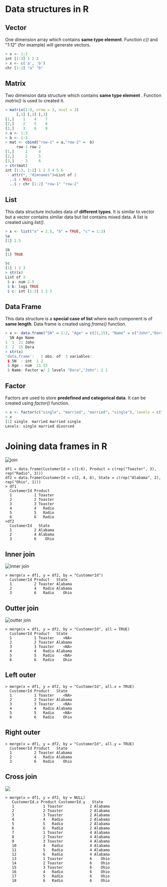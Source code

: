 # Data structures in R

## Vector
One dimension array which contains **same type element**.
Function *c()* and "*1:12*" (for example) will generate vectors.
```r
> x <- 1:3
int [1:3] 1 2 3
> x <- c('a', 'b')
chr [1:2] "a" "b"
```

## Matrix
Two dimension data structure which contains **same type element** . Function *matrix()* is used to created it.
```r
> matrix(1:9, nrow = 3, ncol = 3)
     [,1] [,2] [,3]
[1,]    1    4    7
[2,]    2    5    8
[3,]    3    6    9
> a <- 1:3
> b <- 1:3
> mat <- cbind("row-1" = a,"row-2" =  b)
     row-1 row-2
[1,]     1     4
[2,]     2     5
[3,]     3     6
> str(mat)
int [1:3, 1:2] 1 2 3 4 5 6
 - attr(*, "dimnames")=List of 2
  ..$ : NULL
  ..$ : chr [1:2] "row-1" "row-2"
```
## List
This data structure includes data of **different types**. It is similar to vector but a vector contains similar data but list contains mixed data. A list is created using *list()*.
```r
> x <- list("a" = 2.5, "b" = TRUE, "c" = 1:3)
$a
[1] 2.5

$b
[1] TRUE

$c
[1] 1 2 3
> str(x)
List of 3
 $ a: num 2.5
 $ b: logi TRUE
 $ c: int [1:3] 1 2 3
```
## Data Frame
This data structure is a **special case of list** where each component is of **same length**. Data frame is created using *frame()* function.
```r
> x <- data.frame("SN" = 1:2, "Age" = c(21,15), "Name" = c("John","Dora"))
  SN Age Name
1  1  21 John
2  2  15 Dora
> str(x)
'data.frame':   2 obs. of  3 variables:
 $ SN  : int  1 2
 $ Age : num  21 15
 $ Name: Factor w/ 2 levels "Dora","John": 2 1

```

## Factor
 Factors are used to store **predefined and categorical data**. It can be created using *factor()* function.
```r
> x <- factor(c("single", "married", "married", "single"), levels = c("single", "married", "divorced"));
> x
[1] single  married married single
Levels: single married divorced
```
# Joining data frames in R
![join](https://upload.wikimedia.org/wikipedia/commons/9/9d/SQL_Joins.svg)
```
df1 = data.frame(CustomerId = c(1:6), Product = c(rep("Toaster", 3), rep("Radio", 3)))
df2 = data.frame(CustomerId = c(2, 4, 6), State = c(rep("Alabama", 2), rep("Ohio", 1)))
> df1
  CustomerId Product
  1          1 Toaster
  2          2 Toaster
  3          3 Toaster
  4          4   Radio
  5          5   Radio
  6          6   Radio
>df2
  CustomerId   State
  1          2 Alabama
  2          4 Alabama
  3          6    Ohio
```
## Inner join
![inner join](https://upload.wikimedia.org/wikipedia/commons/1/18/SQL_Join_-_07_A_Inner_Join_B.svg)
```
> merge(x = df1, y = df2, by = "CustomerId")
  CustomerId Product   State
  1          2 Toaster Alabama
  2          4   Radio Alabama
  3          6   Radio    Ohio
```

## Outter join
![outter join](https://upload.wikimedia.org/wikipedia/commons/f/f6/SQL_Join_-_01_A_Left_Join_B.svg)
```
> merge(x = df1, y = df2, by = "CustomerId", all = TRUE)
  CustomerId Product   State
  1          1 Toaster    <NA>
  2          2 Toaster Alabama
  3          3 Toaster    <NA>
  4          4   Radio Alabama
  5          5   Radio    <NA>
  6          6   Radio    Ohio
```

## Left outer
```
> merge(x = df1, y = df2, by = "CustomerId", all.x = TRUE)
  CustomerId Product   State
  1          1 Toaster    <NA>
  2          2 Toaster Alabama
  3          3 Toaster    <NA>
  4          4   Radio Alabama
  5          5   Radio    <NA>
  6          6   Radio    Ohio
```

## Right outer
```
> merge(x = df1, y = df2, by = "CustomerId", all.y = TRUE)
  CustomerId Product   State
  1          2 Toaster Alabama
  2          4   Radio Alabama
  3          6   Radio    Ohio
```

## Cross join
![](https://upload.wikimedia.org/wikipedia/commons/8/82/SQL_Join_-_08_A_Cross_Join_B.svg)
```
> merge(x = df1, y = df2, by = NULL)
   CustomerId.x Product CustomerId.y   State
   1             1 Toaster            2 Alabama
   2             2 Toaster            2 Alabama
   3             3 Toaster            2 Alabama
   4             4   Radio            2 Alabama
   5             5   Radio            2 Alabama
   6             6   Radio            2 Alabama
   7             1 Toaster            4 Alabama
   8             2 Toaster            4 Alabama
   9             3 Toaster            4 Alabama
   10            4   Radio            4 Alabama
   11            5   Radio            4 Alabama
   12            6   Radio            4 Alabama
   13            1 Toaster            6    Ohio
   14            2 Toaster            6    Ohio
   15            3 Toaster            6    Ohio
   16            4   Radio            6    Ohio
   17            5   Radio            6    Ohio
   18            6   Radio            6    Ohio
```

